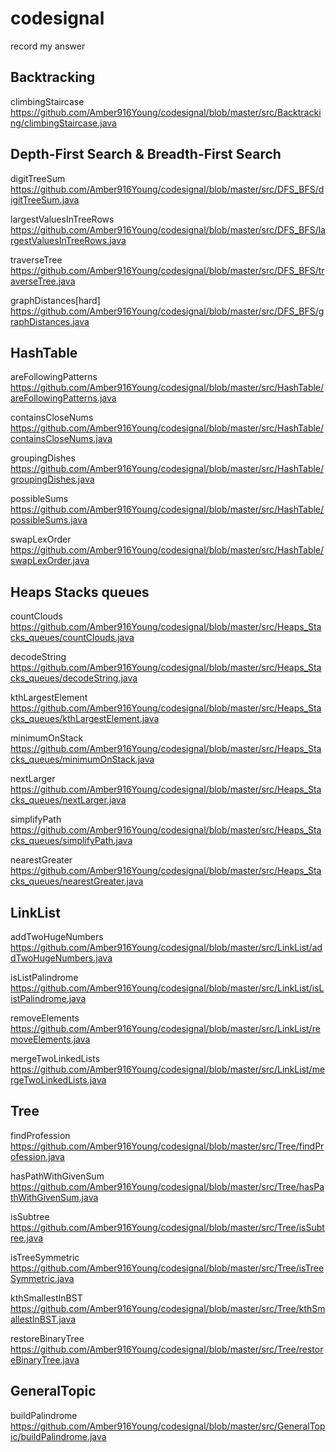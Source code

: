 # codesignal

record my answer

## Backtracking
climbingStaircase https://github.com/Amber916Young/codesignal/blob/master/src/Backtracking/climbingStaircase.java



## Depth-First Search & Breadth-First Search
digitTreeSum https://github.com/Amber916Young/codesignal/blob/master/src/DFS_BFS/digitTreeSum.java

largestValuesInTreeRows https://github.com/Amber916Young/codesignal/blob/master/src/DFS_BFS/largestValuesInTreeRows.java

traverseTree https://github.com/Amber916Young/codesignal/blob/master/src/DFS_BFS/traverseTree.java

graphDistances[hard] https://github.com/Amber916Young/codesignal/blob/master/src/DFS_BFS/graphDistances.java


## HashTable
areFollowingPatterns https://github.com/Amber916Young/codesignal/blob/master/src/HashTable/areFollowingPatterns.java

containsCloseNums https://github.com/Amber916Young/codesignal/blob/master/src/HashTable/containsCloseNums.java

groupingDishes https://github.com/Amber916Young/codesignal/blob/master/src/HashTable/groupingDishes.java

possibleSums https://github.com/Amber916Young/codesignal/blob/master/src/HashTable/possibleSums.java

swapLexOrder https://github.com/Amber916Young/codesignal/blob/master/src/HashTable/swapLexOrder.java

## Heaps Stacks queues

countClouds https://github.com/Amber916Young/codesignal/blob/master/src/Heaps_Stacks_queues/countClouds.java

decodeString https://github.com/Amber916Young/codesignal/blob/master/src/Heaps_Stacks_queues/decodeString.java

kthLargestElement https://github.com/Amber916Young/codesignal/blob/master/src/Heaps_Stacks_queues/kthLargestElement.java

minimumOnStack https://github.com/Amber916Young/codesignal/blob/master/src/Heaps_Stacks_queues/minimumOnStack.java

nextLarger https://github.com/Amber916Young/codesignal/blob/master/src/Heaps_Stacks_queues/nextLarger.java

simplifyPath https://github.com/Amber916Young/codesignal/blob/master/src/Heaps_Stacks_queues/simplifyPath.java

nearestGreater https://github.com/Amber916Young/codesignal/blob/master/src/Heaps_Stacks_queues/nearestGreater.java
## LinkList
addTwoHugeNumbers https://github.com/Amber916Young/codesignal/blob/master/src/LinkList/addTwoHugeNumbers.java

isListPalindrome https://github.com/Amber916Young/codesignal/blob/master/src/LinkList/isListPalindrome.java

removeElements https://github.com/Amber916Young/codesignal/blob/master/src/LinkList/removeElements.java

mergeTwoLinkedLists https://github.com/Amber916Young/codesignal/blob/master/src/LinkList/mergeTwoLinkedLists.java
## Tree

findProfession https://github.com/Amber916Young/codesignal/blob/master/src/Tree/findProfession.java

hasPathWithGivenSum https://github.com/Amber916Young/codesignal/blob/master/src/Tree/hasPathWithGivenSum.java

isSubtree https://github.com/Amber916Young/codesignal/blob/master/src/Tree/isSubtree.java

isTreeSymmetric https://github.com/Amber916Young/codesignal/blob/master/src/Tree/isTreeSymmetric.java

kthSmallestInBST https://github.com/Amber916Young/codesignal/blob/master/src/Tree/kthSmallestInBST.java

restoreBinaryTree https://github.com/Amber916Young/codesignal/blob/master/src/Tree/restoreBinaryTree.java


## GeneralTopic
buildPalindrome https://github.com/Amber916Young/codesignal/blob/master/src/GeneralTopic/buildPalindrome.java


